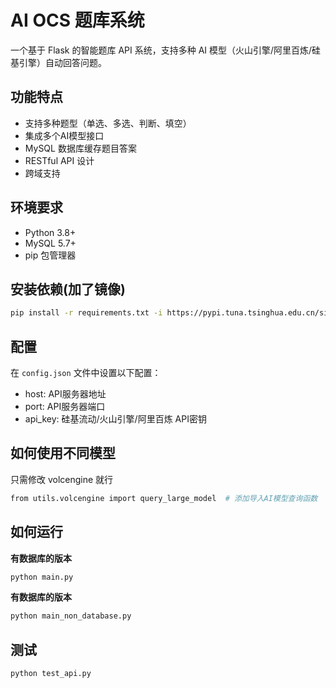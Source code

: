 # AI OCS 题库系统

一个基于 Flask 的智能题库 API 系统，支持多种 AI 模型（火山引擎/阿里百炼/硅基引擎）自动回答问题。

## 功能特点

- 支持多种题型（单选、多选、判断、填空）
- 集成多个AI模型接口
- MySQL 数据库缓存题目答案
- RESTful API 设计
- 跨域支持

## 环境要求

- Python 3.8+
- MySQL 5.7+
- pip 包管理器

## 安装依赖(加了镜像)

```bash
pip install -r requirements.txt -i https://pypi.tuna.tsinghua.edu.cn/simple
```

## 配置
在 `config.json` 文件中设置以下配置：
- host: API服务器地址
- port: API服务器端口
- api_key: 硅基流动/火山引擎/阿里百炼 API密钥

## 如何使用不同模型
只需修改 volcengine 就行
```bash
from utils.volcengine import query_large_model  # 添加导入AI模型查询函数
```

## 如何运行
 __有数据库的版本__ 
```bash
python main.py
```
 __有数据库的版本__ 
```bash
python main_non_database.py
```

## 测试

```bash
python test_api.py
```
